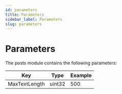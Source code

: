 ```yaml
---
id: parameters
title: Parameters
sidebar_label: Parameters
slug: parameters
---
```


# Parameters

The posts module contains the following parameters: 

| Key           | Type   | Example |
|---------------|--------|---------|
| MaxTextLength | uint32 | 500     |
